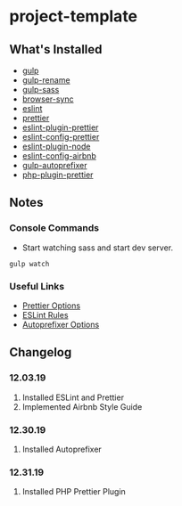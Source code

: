 # project-template

## What's Installed

- [gulp](https://www.npmjs.com/package/gulp)
- [gulp-rename](https://www.npmjs.com/package/gulp-rename)
- [gulp-sass](https://www.npmjs.com/package/gulp-sass)
- [browser-sync](https://www.npmjs.com/package/browser-sync)
- [eslint](https://www.npmjs.com/package/eslint)
- [prettier](https://www.npmjs.com/package/prettier)
- [eslint-plugin-prettier](https://www.npmjs.com/package/eslint-plugin-prettier)
- [eslint-config-prettier](https://www.npmjs.com/package/eslint-config-prettier)
- [eslint-plugin-node](https://www.npmjs.com/package/eslint-plugin-node)
- [eslint-config-airbnb](https://www.npmjs.com/package/eslint-config-airbnb)
- [gulp-autoprefixer](https://www.npmjs.com/package/gulp-autoprefixer)
- [php-plugin-prettier](https://www.npmjs.com/package/@prettier/plugin-php)

## Notes

### Console Commands

- Start watching sass and start dev server.

```console
gulp watch
```

### Useful Links

- [Prettier Options](https://prettier.io/docs/en/options.html)
- [ESLint Rules](https://eslint.org/docs/4.0.0/rules/)
- [Autoprefixer Options](https://github.com/postcss/autoprefixer#options)

## Changelog

### 12.03.19

1. Installed ESLint and Prettier
2. Implemented Airbnb Style Guide

### 12.30.19

1. Installed Autoprefixer

### 12.31.19

1. Installed PHP Prettier Plugin
